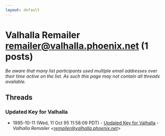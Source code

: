 ```yaml
---
layout: default
---
```


# Valhalla Remailer <remailer@valhalla.phoenix.net> (1 posts)

_Be aware that many list participants used multiple email addresses over their time active on the list. As such this page may not contain all threads available._

## Threads

### Updated Key for Valhalla
+ 1995-10-11 (Wed, 11 Oct 95 11:58:09 PDT) - [Updated Key for Valhalla](/archive/1995/10/d784fd933c3ed2ef2022b7080f1e60392c4dc0d12fcf9ace328c9efc46c337ae) - _Valhalla Remailer \<remailer@valhalla.phoenix.net\>_


